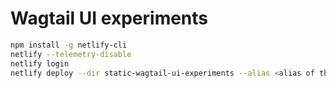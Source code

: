 # Wagtail UI experiments

```bash
npm install -g netlify-cli
netlify --telemetry-disable
netlify login
netlify deploy --dir static-wagtail-ui-experiments --alias <alias of the current deployment>
```
